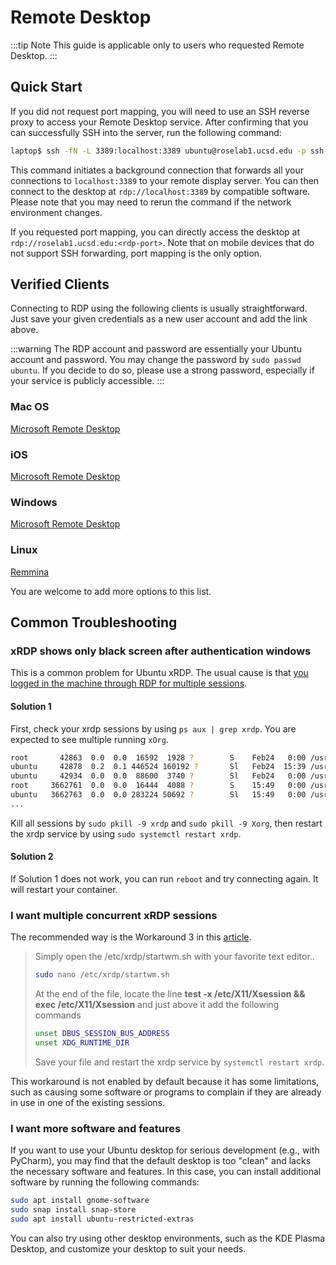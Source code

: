 # Remote Desktop

:::tip Note
This guide is applicable only to users who requested Remote Desktop.
:::

## Quick Start

If you did not request port mapping, you will need to use an SSH reverse proxy to access your Remote Desktop service. After confirming that you can successfully SSH into the server, run the following command:

```bash
laptop$ ssh -fN -L 3389:localhost:3389 ubuntu@roselab1.ucsd.edu -p ssh-port -i path/to/keyfile
```

This command initiates a background connection that forwards all your connections to `localhost:3389` to your remote display server. You can then connect to the desktop at `rdp://localhost:3389` by compatible software. Please note that you may need to rerun the command if the network environment changes.

If you requested port mapping, you can directly access the desktop at `rdp://roselab1.ucsd.edu:<rdp-port>`. Note that on mobile devices that do not support SSH forwarding, port mapping is the only option.

## Verified Clients

Connecting to RDP using the following clients is usually straightforward. Just save your given credentials as a new user account and add the link above.

:::warning
The RDP account and password are essentially your Ubuntu account and password. You may change the password by `sudo passwd ubuntu`. If you decide to do so, please use a strong password, especially if your service is publicly accessible.
:::

### Mac OS

[Microsoft Remote Desktop](https://apps.apple.com/us/app/microsoft-remote-desktop/id1295203466?mt=12)

### iOS

[Microsoft Remote Desktop](https://apps.apple.com/us/app/remote-desktop-mobile/id714464092)

### Windows

[Microsoft Remote Desktop](https://apps.microsoft.com/store/detail/microsoft-remote-desktop/9WZDNCRFJ3PS?hl=en-us&gl=us&rtc=1)

### Linux

[Remmina](https://ubuntu.com/tutorials/access-remote-desktop#1-overview) 

You are welcome to add more options to this list.

## Common Troubleshooting

### xRDP shows only black screen after authentication windows

This is a common problem for Ubuntu xRDP. The usual cause is that [you logged in the machine through RDP for multiple sessions](https://c-nergy.be/blog/?p=16682). 

#### Solution 1

First, check your xrdp sessions by using `ps aux | grep xrdp`. You are expected to see multiple running `xOrg`.

```bash
root       42863  0.0  0.0  16592  1928 ?        S    Feb24   0:00 /usr/sbin/xrdp-sesman
ubuntu     42878  0.2  0.1 446524 160192 ?       Sl   Feb24  15:39 /usr/lib/xorg/Xorg :10 -auth .Xauthority -config xrdp/xorg.conf -noreset -nolisten tcp -logfile .xorgxrdp.%s.log
ubuntu     42934  0.0  0.0  88600  3740 ?        Sl   Feb24   0:00 /usr/sbin/xrdp-chansrv
root     3662761  0.0  0.0  16444  4088 ?        S    15:49   0:00 /usr/sbin/xrdp-sesman
ubuntu   3662763  0.0  0.0 283224 50692 ?        Sl   15:49   0:00 /usr/lib/xorg/Xorg :11 -auth .Xauthority -config xrdp/xorg.conf -noreset -nolisten tcp -logfile .xorgxrdp.%s.log
...
```
Kill all sessions by `sudo pkill -9 xrdp` and `sudo pkill -9 Xorg`, then restart the xrdp service by using `sudo systemctl restart xrdp`.

#### Solution 2

If Solution 1 does not work, you can run `reboot` and try connecting again. It will restart your container.

### I want multiple concurrent xRDP sessions

The recommended way is the Workaround 3 in this [article](https://c-nergy.be/blog/?p=16698).

> Simply open the /etc/xrdp/startwm.sh with your favorite text editor..
>
> ```bash
> sudo nano /etc/xrdp/startwm.sh
> ```
>
> At the end of the file, locate the line **test -x /etc/X11/Xsession && exec /etc/X11/Xsession** and just above it add the following commands
>
> ```bash
> unset DBUS_SESSION_BUS_ADDRESS
> unset XDG_RUNTIME_DIR
> ```
>
> Save your file and restart the xrdp service by `systemctl restart xrdp`.

This workaround is not enabled by default because it has some limitations, such as causing some software or programs to complain if they are already in use in one of the existing sessions.

### I want more software and features

If you want to use your Ubuntu desktop for serious development (e.g., with PyCharm), you may find that the default desktop is too "clean" and lacks the necessary software and features. In this case, you can install additional software by running the following commands:

```bash
sudo apt install gnome-software
sudo snap install snap-store
sudo apt install ubuntu-restricted-extras
```

You can also try using other desktop environments, such as the KDE Plasma Desktop, and customize your desktop to suit your needs.

